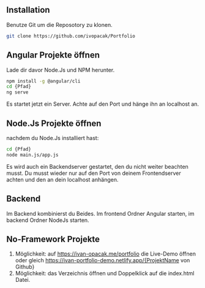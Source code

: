 ## Installation

Benutze Git um die Reposotory zu klonen.

```bash
git clone https://github.com/ivopacak/Portfolio
```

## Angular Projekte öffnen

Lade dir davor Node.Js und NPM herunter.

```bash
npm install -g @angular/cli
cd {Pfad}
ng serve
```
Es startet jetzt ein Server. Achte auf den Port und hänge ihn
an localhost an.

## Node.Js Projekte öffnen

nachdem du Node.Js installiert hast:

```bash
cd {Pfad}
node main.js/app.js
```
Es wird auch ein Backendserver gestartet, den du nicht weiter beachten musst.
Du musst wieder nur auf den Port von deinem Frontendserver achten und den an dein localhost anhängen.

## Backend

Im Backend kombinierst du Beides. 
Im frontend Ordner Angular starten,
im backend Ordner NodeJs starten. 

## No-Framework Projekte

1. Möglichkeit:
   auf https://ivan-opacak.me/portfolio die Live-Demo öffnen 
   oder gleich https://ivan-portfolio-demo.netlify.app/{ProjektName von Github}
2. Möglichkeit:
   das Verzeichnis öffnen und Doppelklick auf die index.html Datei.
